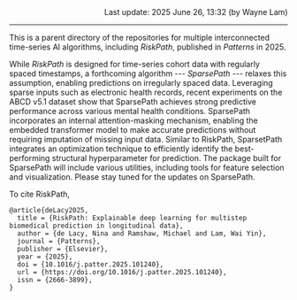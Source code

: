 <div align="right">
  Last update: 2025 June 26, 13:32 (by Wayne Lam)
</div>

<hr>

This is a parent directory of the repositories for multiple interconnected time-series AI algorithms, including *RiskPath*, published in *Patterns* in 2025.

While *RiskPath* is designed for time-series cohort data with regularly spaced timestamps, a forthcoming algorithm --- *SparsePath* --- relaxes this assumption, 
enabling predictions on irregularly spaced data. Leveraging sparse inputs such as electronic health records, 
recent experiments on the ABCD v5.1 dataset show that SparsePath achieves strong predictive performance across 
various mental health conditions. SparsePath incorporates an internal attention-masking mechanism, 
enabling the embedded transformer model to make accurate predictions without requiring imputation of missing input data. 
Similar to RiskPath, SparsetPath integrates an optimization technique to efficiently identify the best-performing structural hyperparameter for prediction. The package built for SparsePath will include various utilities, including tools for feature selection and visualization. Please stay tuned for the updates on SparsePath. 

To cite RiskPath, 

```
@article{deLacy2025,
  title = {RiskPath: Explainable deep learning for multistep biomedical prediction in longitudinal data},
  author = {de Lacy, Nina and Ramshaw, Michael and Lam, Wai Yin},
  journal = {Patterns},
  publisher = {Elsevier},
  year = {2025},
  doi = {10.1016/j.patter.2025.101240},
  url = {https://doi.org/10.1016/j.patter.2025.101240},
  issn = {2666-3899},
}
```

